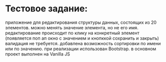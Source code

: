 # Тестовое задание:
приложение для редактирования структуры данных, состоящих из 20 элементов. можно менять значение элемента, но не его имя. редактирование происходит по клику на конкретный элемент (появляется поп ап окно с значением и кнопккой сохранить и закрыть)
валидация не требуется. добавлена возможность сортировки по имени или по значению.
при реализации использован Bootstrap. в основном проект выполнен на Vanilla JS
